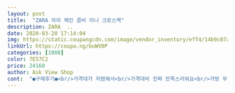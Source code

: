 ```yaml
---
layout: post 
title:  "ZARA 자라 체인 콤비 미니 크로스백" 
description: ZARA  ..
date: 2020-03-20 17:14:04 
img: https://static.coupangcdn.com/image/vendor_inventory/eff4/14b9c87a81c53549aeed268fa3ede7a09953140bbf3421e8c7d3267fec45.jpg 
linkUrl: https://coupa.ng/buWV0P 
categories: [1008] 
color: 7E57C2 
price: 24160 
author: Ask View Shop 
cont:  "●구매후기●<br/>가격대가 저렴해서<br/>가격대비 진짜 만족스러워요<br/>가방 무거우면 잘 안매는 스타일이라 딱!<br/>계절 안타고 옷수타일에 잘 쓰일것 같아여 ㅠ<br/>고급지고 그런느낌보단 캐주얼하게<br/>귀욤귀염하니 무겁지않아서<br/>다만 조금 아쉬운건 마몬트 구찌카드지갑이 겨우 들어갈 정도로 가방이 작아요<br/>단 크로스로 매면 약간 줄이 짧게 느껴지는데<br/>딱이네요<br/>마샬 스피커와 비교샷 크기 확인하시구요<br/>안에 2칸으로 나눠있어서<br/>앙증맞고 귀엽네요<br/>오래 기다린 보람이 있네요<br/>완벽해요 !!! 크기 체인길이 제키에 딱이구요<br/>이 가격대에 로드샵에서 구매하면 가죽 질이나 튼튼함 내구성 절대 비교불가로 이 제품이 압승일듯해요<br/>이뻐요<br/>자라가방은 자주 이용하려구요 ^^<br/>작은사이즈 미니 크로스백을 찾았는데<br/>제키 165에  66사이즈인데<br/>체인도 넘 고급지구요 .<br/>.<br/> 체인가방 잘못매면 무거보 어깨 아픈데 이건 되게 가볍고 좋네요 ㅎㅎ<br/>카드지갑, 쿠션팩트 틴트 정도만 수납할 수 있는 용도에요<br/>퀄리티 가격대비 너무 만족스럽습니다 진짜.<br/>.<br/><br/>크로스로하면  이런느낌나요<br/>폰.<br/>팩트.<br/> 립스틱.<br/> 반지갑정도 넣음 딱이예요<br/>하고다니기 좋아보여요<br/>확실히 가격대비 이뻐요<br/>휘뚜루 막뚜루 매고 다니기 좋네요<br/>" 
---
```

